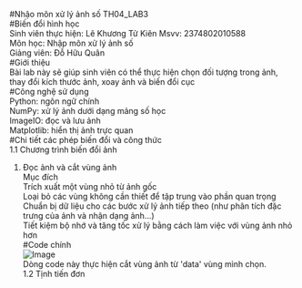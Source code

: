 #Nhậo môn xử lý ảnh số TH04_LAB3 <br>
#Biến đổi hình học <br>
Sinh viên thực hiện: Lê Khương Tử Kiên Msvv: 2374802010588 <br>
Môn học: Nhập môn xử lý ảnh số <br>
Giảng viên: Đỗ Hữu Quân <br>
#Giới thiệu <br>
Bài lab này sẽ giúp sinh viên có thể thực hiện chọn đối tượng trong ảnh, thay đổi kích thước ảnh, xoay ảnh và biến đổi cục <br>
#Công nghệ sử dụng <br>
Python: ngôn ngữ chính <br>
NumPy: xử lý ảnh dưới dạng mảng số học <br>
ImageIO: đọc và lưu ảnh <br>
Matplotlib: hiển thị ảnh trực quan <br>
#Chi tiết các phép biến đổi và công thức <br>
1.1 Chương trình biến đổi ảnh <br>
1. Đọc ảnh và cắt vùng ảnh <br>
Mục đích <br>
Trích xuất một vùng nhỏ từ ảnh gốc <br>
Loại bỏ các vùng không cần thiết để tập trung vào phần quan trọng <br>
Chuẩn bị dữ liệu cho các bước xử lý ảnh tiếp theo (như phân tích đặc trưng của ảnh và nhận dạng ảnh...) <br>
Tiết kiệm bộ nhớ và tăng tốc xử lý bằng cách làm việc với vùng ảnh nhỏ hơn <br>
#Code chính <br>
![Image](https://github.com/user-attachments/assets/9feeaa5b-418e-4c1d-a553-9a6d8aa03436) <br>
Dòng code này thực hiện cắt vùng ảnh từ 'data' vùng mình chọn. <br>
1.2 Tịnh tiến đơn
